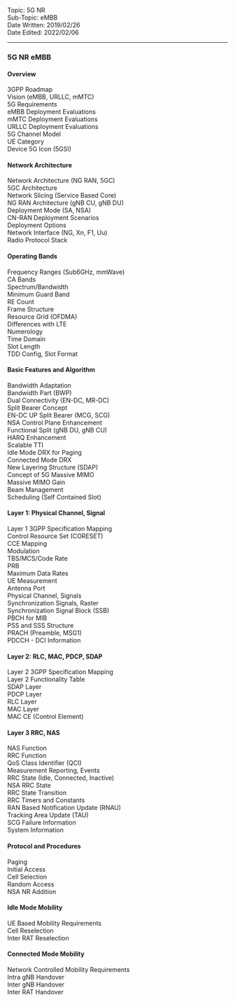 Topic: 5G NR<br>
Sub-Topic: eMBB<br>
Date Written: 2019/02/26<br>
Date Edited: 2022/02/06<br>

---

### 5G NR eMBB
#### Overview 

3GPP Roadmap<br>
Vision (eMBB, URLLC, mMTC) <br>
5G Requirements <br>
eMBB Deployment Evaluations <br>
mMTC Deployment Evaluations <br>
URLLC Deployment Evaluations <br>
5G Channel Model <br>
UE Category <br>
Device 5G Icon (5GSI) <br>

#### Network Architecture

Network Architecture (NG RAN, 5GC) <br>
5GC Architecture <br>
Network Slicing (Service Based Core) <br>
NG RAN Architecture (gNB CU, gNB DU) <br>
Deployment Mode (SA, NSA) <br>
CN-RAN Deployment Scenarios <br>
Deployment Options <br>
Network Interface (NG, Xn, F1, Uu) <br>
Radio Protocol Stack <br>

#### Operating Bands 

Frequency Ranges (Sub6GHz, mmWave) <br>
CA Bands <br>
Spectrum/Bandwidth <br>
Minimum Guard Band <br>
RE Count  <br>
Frame Structure <br>
Resource Grid (OFDMA) <br>
Differences with LTE   <br>
Numerology <br>
Time Domain <br>
Slot Length <br>
TDD Config, Slot Format <br>

#### Basic Features and Algorithm 

Bandwidth Adaptation <br>
Bandwidth Part (BWP) <br>
Dual Connectivity (EN-DC, MR-DC) <br>
Split Bearer Concept <br>
EN-DC UP Split Bearer (MCG, SCG) <br>
NSA Control Plane Enhancement <br>
Functional Split (gNB DU, gNB CU) <br>
HARQ Enhancement <br>
Scalable TTI <br>
Idle Mode DRX for Paging <br>
Connected Mode DRX <br>
New Layering Structure (SDAP) <br>
Concept of 5G Massive MIMO <br>
Massive MIMO Gain <br>
Beam Management <br>
Scheduling (Self Contained Slot) <br>

#### Layer 1: Physical Channel, Signal 

Layer 1 3GPP Specification Mapping <br>
Control Resource Set (CORESET) <br>
CCE Mapping <br>
Modulation <br>
TBS/MCS/Code Rate <br>
PRB <br>
Maximum Data Rates <br>
UE Measurement <br>
Antenna Port <br>
Physical Channel, Signals <br>
Synchronization Signals, Raster <br>
Synchronization Signal Block (SSB) <br>
PBCH for MIB <br>
PSS and SSS Structure <br>
PRACH (Preamble, MSG1) <br>
PDCCH - DCI Information <br>

#### Layer 2: RLC, MAC, PDCP, SDAP 

Layer 2 3GPP Specification Mapping <br>
Layer 2 Functionality Table <br>
SDAP Layer <br>
PDCP Layer <br>
RLC Layer <br>
MAC Layer <br>
MAC CE (Control Element) <br>

#### Layer 3 RRC, NAS 

NAS Function <br>
RRC Function <br>
QoS Class Identifier (QCI) <br>
Measurement Reporting, Events <br>
RRC State (Idle, Connected, Inactive) <br>
NSA RRC State <br>
RRC State Transition <br>
RRC Timers and Constants <br>
RAN Based Notification Update (RNAU) <br>
Tracking Area Update (TAU) <br>
SCG Failure Information <br>
System Information <br>

#### Protocol and Procedures 

Paging <br>
Initial Access <br>
Cell Selection <br>
Random Access <br>
NSA NR Addition<br>

#### Idle Mode Mobility 

UE Based Mobility Requirements <br>
Cell Reselection <br>
Inter RAT Reselection <br>

#### Connected Mode Mobility 

Network Controlled Mobility Requirements <br>
Intra gNB Handover <br>
Inter gNB Handover <br>
Inter RAT Handover<br>